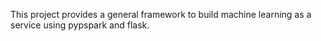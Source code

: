 This project provides a general framework to build machine learning as a service using pypspark and flask.
